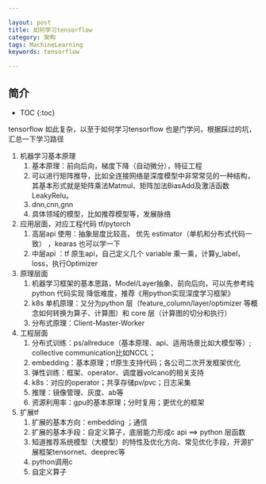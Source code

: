 ```yaml
---

layout: post
title: 如何学习tensorflow
category: 架构
tags: MachineLearning
keywords: tensorflow 

---
```


## 简介

* TOC
{:toc}


tensorflow 如此复杂，以至于如何学习tensorflow 也是门学问，根据踩过的坑，汇总一下学习路径

1. 机器学习基本原理
    1. 基本原理：前向后向，梯度下降（自动微分），特征工程
    2. 可以进行矩阵推导，比如全连接网络是深度模型中非常常见的一种结构，其基本形式就是矩阵乘法Matmul、矩阵加法BiasAdd及激活函数LeakyRelu。
    3. dnn,cnn,gnn
    4. 具体领域的模型，比如推荐模型等，发展脉络
1. 应用层面，对应工程代码 tf/pytorch
    1. 高层api 使用：抽象层度比较高， 优先 estimator（单机和分布式代码一致） ，kearas 也可以学一下
    2. 中层api ：tf 原生api，自己定义几个 variable 乘一乘，计算y_label，loss，执行Optimizer
2. 原理层面
    1. 机器学习框架的基本思路，Model/Layer抽象、前向后向，可以先参考纯python 代码实现 降低难度，推荐《用python实现深度学习框架》
    2. k8s 单机原理：又分为python 层（feature_column/layer/optimizer 等概念如何转换为算子、计算图）和 core 层（计算图的切分和执行）
    3. 分布式原理：Client-Master-Worker
3. 工程层面
    1. 分布式训练：ps/allreduce（基本原理、api、适用场景比如大模型等）; collective communication比如NCCL；
    2. embedding：基本原理；tf原生支持代码；各公司二次开发框架优化
    3. 弹性训练：框架、operator、调度器volcano的相关支持
    4. k8s：对应的operator；共享存储pv/pvc；日志采集
    5. 推理：镜像管理、灰度、ab等
    6. 资源利用率：gpu的基本原理；分时复用；更优化的框架
3. 扩展tf
    1. 扩展的基本方向：embedding ；通信
    2. 扩展的基本手段：自定义算子，底层能力形成c api ==> python 层函数
    1. 知道推荐系统模型（大模型）的特性及优化方向、常见优化手段，开源扩展框架tensornet、deeprec等
    2. python调用c
    3. 自定义算子


